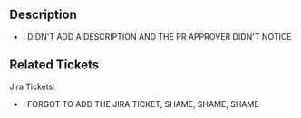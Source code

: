 ## Description
 - I DIDN'T ADD A DESCRIPTION AND THE PR APPROVER DIDN'T NOTICE

## Related Tickets

Jira Tickets:
 - I FORGOT TO ADD THE JIRA TICKET, SHAME, SHAME, SHAME
